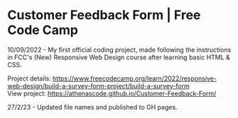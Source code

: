 # Customer Feedback Form | Free Code Camp

10/09/2022 - My first official coding project, made following the instructions in FCC's (New) Responsive Web Design course after learning basic HTML & CSS.

Project details: https://www.freecodecamp.org/learn/2022/responsive-web-design/build-a-survey-form-project/build-a-survey-form  
View project: https://athenascode.github.io/Customer-Feedback-Form/

27/2/23 - Updated file names and published to GH pages.
